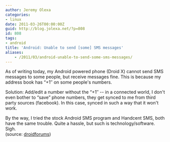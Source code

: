```yaml
---
author: Jeremy Olexa
categories:
- linux
date: 2011-03-26T00:00:00Z
guid: http://blog.jolexa.net/?p=808
id: 808
tags:
- android
title: 'Android: Unable to send [some] SMS messages'
aliases:
    - /2011/03/android-unable-to-send-some-sms-messages/
---
```


As of writing today, my Android powered phone (Droid X) cannot send SMS messages to some people, but receive messages fine. This is because my address book has &#8220;+1&#8243; on some people's numbers.

Solution: Add/edit a number without the &#8220;+1&#8243; -- in a connected world, I don't even bother to &#8220;save&#8221; phone numbers, they get synced to me from third party sources (facebook). In this case, synced in such a way that it won't work.

By the way, I tried the stock Android SMS program and Handcent SMS, both have the same trouble. Quite a hassle, but such is technology/software. Sigh.  
(source: [droidforums][1])

 [1]: http://www.droidforums.net/forum/tech-issues-bug-reports-suggestions/126750-issues-sending-text-messages-1-numbers.html
